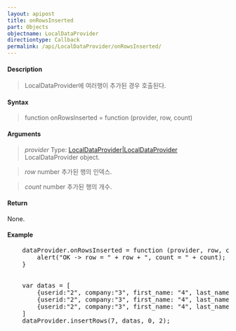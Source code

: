 ```yaml
---
layout: apipost
title: onRowsInserted
part: Objects
objectname: LocalDataProvider
directiontype: Callback
permalink: /api/LocalDataProvider/onRowsInserted/
---
```



#### Description

> LocalDataProvider에 여러행이 추가된 경우 호출된다.

#### Syntax

> function onRowsInserted = function (provider, row, count) 

#### Arguments

> *provider*
> Type: [LocalDataProvider|LocalDataProvider](/api/LocalDataProvider/)
> LocalDataProvider object.

> *row*
> number
> 추가된 행의 인덱스.

> *count*
> number
> 추가된 행의 개수.

#### Return

None.

#### Example

<pre class="prettyprint">
    dataProvider.onRowsInserted = function (provider, row, count) { 
        alert("OK -> row = " + row + ", count = " + count); 
    } 


    var datas = [ 
        {userid:"2", company:"3", first_name: "4", last_name: "5", gender: "6", id:"*1"}, 
        {userid:"2", company:"3", first_name: "4", last_name: "5", gender: "6", id:"*2"}, 
        {userid:"2", company:"3", first_name: "4", last_name: "5", gender: "6", id:"*3"} 
    ] 
    dataProvider.insertRows(7, datas, 0, 2); 
</pre>

